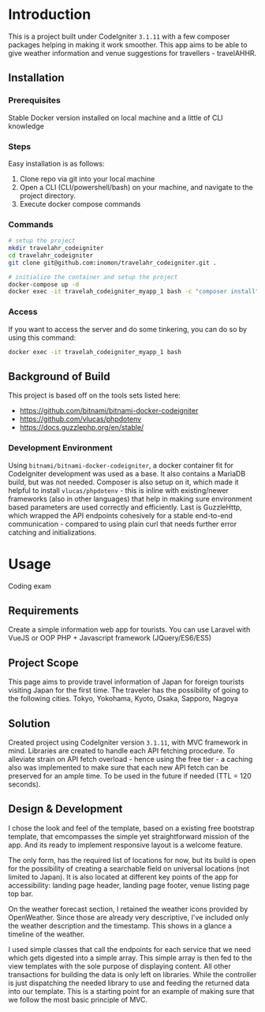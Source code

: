 # Introduction
This is a project built under CodeIgniter `3.1.11` with a few composer packages helping in making it work smoother.
This app aims to be able to give weather information and venue suggestions for travellers - travelAHHR.

## Installation 

### Prerequisites
Stable Docker version installed on local machine and a little of CLI knowledge

### Steps

Easy installation is as follows:

1. Clone repo via git into your local machine
2. Open a CLI (CLI/powershell/bash) on your machine, and navigate to the project directory.
3. Execute docker compose commands

### Commands

```bash
# setup the project
mkdir travelahr_codeigniter
cd travelahr_codeigniter
git clone git@github.com:inomon/travelahr_codeigniter.git .

# initialize the container and setup the project
docker-compose up -d
docker exec -it travelah_codeigniter_myapp_1 bash -c "composer install"
```

### Access
If you want to access the server and do some tinkering, you can do so by using this command:

```bash
docker exec -it travelah_codeigniter_myapp_1 bash
```
## Background of Build
This project is based off on the tools sets listed here:

- https://github.com/bitnami/bitnami-docker-codeigniter
- https://github.com/vlucas/phpdotenv
- https://docs.guzzlephp.org/en/stable/

### Development Environment
Using `bitnami/bitnami-docker-codeigniter`, a docker container fit for CodeIgniter development was used as a base. It also contains a MariaDB build, but was not needed.
Composer is also setup on it, which made it helpful to install `vlucas/phpdotenv` - this is inline with existing/newer frameworks (also in other languages) that help in making sure environment based parameters are used correctly and efficiently.
Last is GuzzleHttp, which wrapped the API endpoints cohesively for a stable end-to-end communication - compared to using plain curl that needs further error catching and initializations.

# Usage
Coding exam

## Requirements
Create a simple information web app for tourists. You can use Laravel with VueJS or OOP PHP + Javascript framework (JQuery/ES6/ES5)

## Project Scope
This page aims to provide travel information of Japan for foreign tourists visiting Japan for the first time.
The traveler has the possibility of going to the following cities.
Tokyo, Yokohama, Kyoto, Osaka, Sapporo, Nagoya

## Solution
Created project using CodeIgniter version `3.1.11`, with MVC framework in mind.
Libraries are created to handle each API fetching procedure.
To alleviate strain on API fetch overload - hence using the free tier - a caching also was implemented to make sure that each new API fetch can be preserved for an ample time.
To be used in the future if needed (TTL = 120 seconds).

## Design & Development
I chose the look and feel of the template, based on a existing free bootstrap template, that emcompasses the simple yet straightforward mission of the app. And its ready to implement responsive layout is a welcome feature.

The only form, has the required list of locations for now, but its build is open for the possibility of creating a searchable field on universal locations (not limited to Japan). It is also located at different key points of the app for accessibility: landing page header, landing page footer, venue listing page top bar.

On the weather forecast section, I retained the weather icons provided by OpenWeather. Since those are already very descriptive, I've included only the weather description and the timestamp. This shows in a glance a timeline of the weather.

I used simple classes that call the endpoints for each service that we need which gets digested into a simple array. This simple array is then fed to the view templates with the sole purpose of displaying content. All other transactions for building the data is only left on libraries. While the controller is just dispatching the needed library to use and feeding the returned data into our template. This is a starting point for an example of making sure that we follow the most basic principle of MVC.
